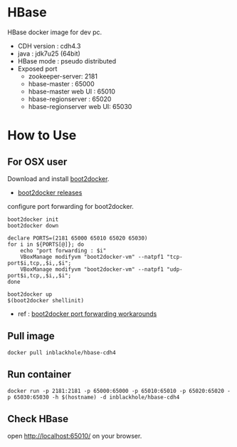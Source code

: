 HBase
=======

HBase docker image for dev pc. 

* CDH version : cdh4.3
* java : jdk7u25 (64bit)
* HBase mode : pseudo distributed 
* Exposed port 
	* zookeeper-server: 2181
	* hbase-master : 65000
	* hbase-master web UI : 65010
	* hbase-regionserver : 65020
	* hbase-regionserver web UI: 65030


How to Use
===========

For OSX user
-------------

Download and install [boot2docker](https://github.com/boot2docker/boot2docker).

* [boot2docker releases](https://github.com/boot2docker/boot2docker/releases) 

configure port forwarding for boot2docker.

```
boot2docker init
boot2docker down 

declare PORTS=(2181 65000 65010 65020 65030)
for i in ${PORTS[@]}; do 
	echo "port forwarding : $i"
	VBoxManage modifyvm "boot2docker-vm" --natpf1 "tcp-port$i,tcp,,$i,,$i";
	VBoxManage modifyvm "boot2docker-vm" --natpf1 "udp-port$i,tcp,,$i,,$i";
done

boot2docker up
$(boot2docker shellinit)
```

* ref : [boot2docker port forwarding workarounds](https://github.com/boot2docker/boot2docker/blob/master/doc/WORKAROUNDS.md)


Pull image 
-----------

```
docker pull inblackhole/hbase-cdh4
```

Run container 
-------------

```
docker run -p 2181:2181 -p 65000:65000 -p 65010:65010 -p 65020:65020 -p 65030:65030 -h $(hostname) -d inblackhole/hbase-cdh4
```


Check HBase
-----------

open [http://localhost:65010/](http://localhost:65010/) on your browser. 




